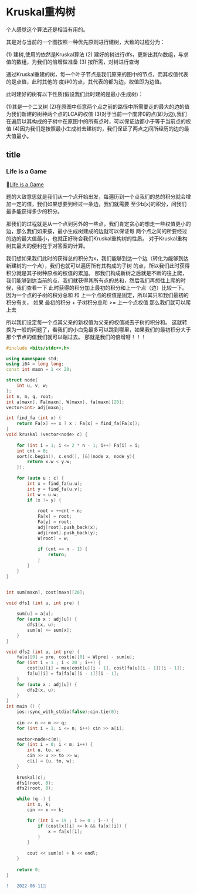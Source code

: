 #   Kruskal重构树


   个人感觉这个算法还是相当有用的。
   
   
   其是对与当前的一个图按照一种优先原则进行建树，大致的过程分为：
   
   (1) 建树,使用的依然是Kruskal算法
   (2) 建好的树进行dfs，更新出其fa数组，与求值的数组，为我们的倍增做准备
   (3) 按所需，对树进行查询
   
   
   通过Kruskal重建的树，每一个叶子节点是我们原来的图中的节点，而其权值代表的是点值，此时其他的
   度非0的点，其代表的都为边，权值即为边值。
   
   此时建好的树有以下性质(假设我们此时建的是最小生成树)：
   
   (1)其是一个二叉树
   (2)在原图中任意两个点之前的路径中所需要走的最大的边的值为我们新建的树种两个点的LCA的权值
   (3)对于当前一个度非0的点(即为边),我们在遍历以其构成的子树中在原图中的所有点时，可以保证边都小于等于当前点的权值
   (4)因为我们是按照最小生成树去建树的，我们保证了两点之间所经历的边的最大值最小。
   
   
   
   
##  title
  ###  Life is a Game
  
  
  🥂[Life is a Game](https://ac.nowcoder.com/acm/contest/24872/H)
  
   题的大致意思就是我们从一个点开始出发，每遍历到一个点我们的总的积分就会增加一定的值，我们如果想要到经过一条边，我们就需要
   至少b[x]的积分，问我们最多能获得多少的积分。
   
   那我们的过程就是从一个点到另外的一些点，我们肯定贪心的想走一些权值更小的边，那么我们如果按，最小生成树建成的边就可以保证每
   两个点之间的所要经过的边的最大值最小，也就正好符合我们Kruskal重构树的性质。
   对于Kruskal重构树其最大的便利在于对答案的计算。
   
   我们想如果我们此时的获得总的积分为x，我们能够到达一个边（转化为能够到达新建树的一个点），我们也就可以遍历所有其构成的子树
   的点，所以我们此时获得积分就是其子树种原点的权值的累加。
   那我们构成新树之后就是不断的往上爬，我们能够到达当前的点，我们就获得其所有点的总和，然后我们再想往上爬的时候，我们查看一下
   此时获得的积分加上最初的积分和上一个点（边）比较一下。
   因为一个点的子树的积分总和  和 上一个点的权值是固定，所以其只和我们最初的积分有关，
   如果  最初的积分 + 子树积分总和 >= 上一个点权值 那么我们就可以爬上去
   
   所以我们设定每一个点其父亲的新权值为父亲的权值减去子树的积分和。
   这就转换为一般的问题了，看我们的小白兔最多可以跳到哪里，如果我们的最初积分大于那个节点的值我们就可以蹦过去。
   那就是我们的倍增呀！！！
   
```C++
#include <bits/stdc++.h>

using namespace std;
using i64 = long long;
const int maxn = 1 << 20;

struct node{
	int u, v, w;
};
int n, m, q, root;
int a[maxn], Fa[maxn], W[maxn], fa[maxn][20];
vector<int> adj[maxn];

int find_fa (int x) {
	return Fa[x] == x ? x : Fa[x] = find_fa(Fa[x]);
}
void kruskal (vector<node> c) {
	
	for (int i = 1; i <= 2 * n - 1; i++) Fa[i] = i;
	int cnt = 0;
	sort(c.begin(), c.end(), [&](node x, node y){
		return x.w < y.w;	
	});
	
	for (auto u : c) {
		int x = find_fa(u.u);
		int y = find_fa(u.v);
		int w = u.w;
		if (x != y) {
			
			root = ++cnt + n;
			Fa[x] = root;
			Fa[y] = root;
			adj[root].push_back(x);
			adj[root].push_back(y);
			W[root] = w;
			
			if (cnt == n - 1) {
				return;
			}
		}
	}
}


int sum[maxn], cost[maxn][20];

void dfs1 (int u, int pre) {
	
	sum[u] = a[u];
	for (auto x : adj[u]) {
		dfs1(x, u);
		sum[u] += sum[x];
	}
}

void dfs2 (int u, int pre) {
	fa[u][0] = pre, cost[u][0] = W[pre] - sum[u];
	for (int i = 1 ; i < 20 ; i++) {
		cost[u][i] = max(cost[u][i - 1], cost[fa[u][i - 1]][i - 1]);
		fa[u][i] = fa[fa[u][i - 1]][i - 1];
	} 
	for (auto x : adj[u]) {
		dfs2(x, u);
	}
}
int main () {
	ios::sync_with_stdio(false);cin.tie(0);
	
	cin >> n >> m >> q;
	for (int i = 1; i <= n; i++) cin >> a[i];
	
	vector<node>c(m);
	for (int i = 0; i < m; i++) {
		int u, to, w;
		cin >> u >> to >> w;
		c[i] = {u, to, w};
	}
	
	kruskal(c);
	dfs1(root, 0);
	dfs2(root, 0);

	while (q--) {
		int x, k;
		cin >> x >> k;

		for (int i = 19 ; i >= 0 ; i--) {
			if (cost[x][i] <= k && fa[x][i]) {
				x = fa[x][i];
			}
		}
		
		cout << sum[x] + k << endl;
	}
	
	return 0;
}

```
   
```diff
!   2022-06-11🎨
```
   
   
   
   
   
   
   
   
   
   
   
   
   
   
   
   
   
   
   
   
   
   
   
  
